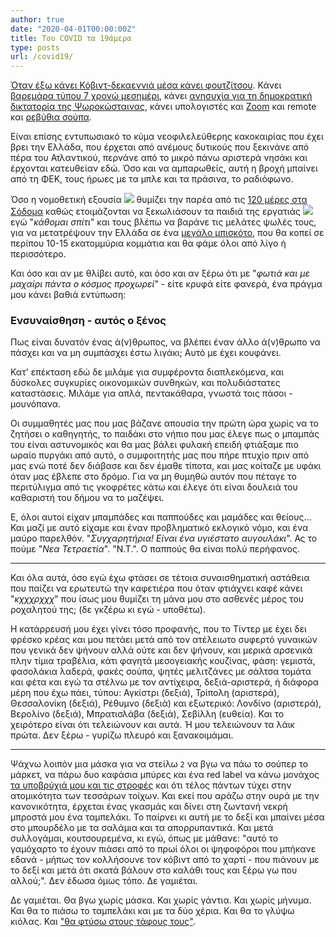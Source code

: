 ```yaml
---
author: true
date: "2020-04-01T00:00:00Z"
title: Του COVID τα 19άμερα
type: posts
url: /covid19/
---
```



[Όταν έξω κάνει Κόβιντ-δεκαεννιά μέσα κάνει φουτζίτσου](https://youtu.be/2wxuQqARWBA?t=16). Κάνει [βαρεμάρα τύπου 7 χρονώ μεσημέρι](https://www.youtube.com/watch?v=N9F3JPG3n9U), κάνει [ανησυχία για τη δημοκρατική δικτατορία της Ψωροκώσταινας](https://s.kathimerini.gr/resources/toolip/img/2020/03/22/entypometakiniseis.gif), κάνει υπολογιστές και [Zoom](https://techcrunch.com/2020/03/31/zoom-at-your-own-risk) και remote και [ρεβύθια σούπα](https://www.dimitrisskarmoutsos.gr/syntagi/1134/Lemonati-soypa-revithia).

Είναι επίσης εντυπωσιακό το κύμα νεοφιλελεύθερης κακοκαιρίας που έχει βρει την Ελλάδα, που έρχεται από ανέμους δυτικούς που ξεκινάνε από πέρα του Ατλαντικού, περνάνε από το μικρό πάνω αριστερά νησάκι και έρχονται κατευθείαν εδώ. Όσο και να αμπαρωθείς, αυτή η βροχή μπαίνει από τη ΦΕΚ, τους ήρωες με τα μπλε και τα πράσινα, το ραδιόφωνο.

Όσο η νομοθετική εξουσία 
![](https://m.media-amazon.com/images/M/MV5BOWZkMWQyNDYtODg1Yy00NWY0LTgyOTQtMjcwYjE3ZDc3MGExXkEyXkFqcGdeQXVyMjUyNDk2ODc@._V1_SX1777_CR0,0,1777,999_AL_.jpg)
θυμίζει την παρέα από τις [120 μέρες στα Σόδομα](https://www.imdb.com/title/tt0073650/) καθώς ετοιμάζονται να ξεκωλιάσουν τα παιδιά της εργατιάς
![](https://m.media-amazon.com/images/M/MV5BNDliNDJmOTctMjljNy00MDU1LWJmODMtMzZiOGI4Y2YwZWVkXkEyXkFqcGdeQXVyMTA2ODMzMDU@._V1_.jpg)
εγώ "*κάθομαι σπίτι*" και τους βλέπω να βαράνε τις μελάτες ψωλές τους, για να μετατρέψουν την Ελλάδα σε ένα [μεγάλο μπισκότο](https://en.wikipedia.org/wiki/Soggy_biscuit), που θα κοπεί σε περίπου 10-15  εκατομμύρια κομμάτια και θα φάμε όλοι από λίγο ή περισσότερο.

Και όσο και αν με θλίβει αυτό, και όσο και αν ξέρω ότι με "*φωτιά και με μαχαίρι πάντα ο κόσμος προχωρεί*" - είτε κρυφά είτε φανερά, ένα πράγμα μου κάνει βαθιά εντύπωση:

### Ενσυναίσθηση - αυτός ο ξένος

Πως είναι δυνατόν ένας ά(ν)θρωπος, να βλέπει έναν άλλο ά(ν)θρωπο να πάσχει και να μη συμπάσχει έστω λιγάκι; Αυτό με έχει κουφάνει.

Κατ' επέκταση εδώ δε μιλάμε για συμφέροντα διαπλεκόμενα, και δύσκολες συγκυρίες οικονομικών συνθηκών, και πολυδιάστατες καταστάσεις. Μιλάμε για απλά, πεντακάθαρα, γνωστά τοις πάσοι - μουνόπανα.

Οι συμμαθητές μας που μας βάζανε απουσία την πρώτη ώρα χωρίς να το ζητήσει ο καθηγητής, το παιδάκι στο νήπιο που μας έλεγε πως ο μπαμπάς του είναι αστυνομικός και θα μας βάλει φυλακή επειδή φτιάξαμε πιο ωραίο πυργάκι από αυτό, ο συμφοιτητής μας που πήρε πτυχίο πριν από μας ενώ ποτέ δεν διάβασε και δεν έμαθε τίποτα, και μας κοίταζε με υφάκι όταν μας έβλεπε στο δρόμο. Για να μη θυμηθώ αυτόν που πέταγε το περιτύλιγμα από τις γκοφρέτες κάτω και έλεγε ότι είναι δουλειά του καθαριστή του δήμου να το μαζέψει. 

Ε, όλοι αυτοί είχαν μπαμπάδες και παππούδες και μαμάδες και θείους... Και μαζί με αυτό είχαμε και έναν προβληματικό εκλογικό νόμο, και ένα μαύρο παρελθόν. "*Συγχαρητήρια! Είναι ένα υγιέστατο αυγουλάκι*". Ας το πούμε "*Νεα Τετραετία*". "Ν.Τ.". Ο παππούς θα είναι πολύ περήφανος.

----

Και όλα αυτά, όσο εγώ έχω φτάσει σε τέτοια συναισθηματική αστάθεια που παίζει να ερωτευτώ την καφετιέρα που όταν φτιάχνει καφέ κάνει "*κχχχρχχχ*" που ίσως μου θυμίζει τη μάνα μου στο ασθενές μέρος του ροχαλητού της; (δε γκζέρω κι εγώ - υποθέτω).

Η κατάρρευσή μου έχει γίνει τόσο προφανής, που το Τίντερ με έχει δει φρέσκο κρέας και μου πετάει μετά από τον ατέλειωτο συφερτό γυναικών που γενικά δεν ψήνουν αλλά ούτε και δεν ψήνουν, και μερικά αρσενικά πλην τίμια τραβέλια, κάτι φαγητά μεσογειακής κουζίνας, φάση: γεμιστά, φασολάκια λαδερά, φακές σούπα, ψητές μελιτζάνες με σάλτσα τομάτα και φέτα και εγώ τα στέλνω με τον αντίχειρα, δεξιά-αριστερά, ή διάφορα μέρη που έχω πάει, τύπου: Αγκίστρι (δεξιά), Τρίπολη (αριστερά), Θεσσαλονίκη (δεξιά), Ρέθυμνο (δεξιά) και εξωτερικό: Λονδίνο (αριστερά), Βερολίνο (δεξιά), Μπρατισλάβα (δεξιά), Σεβίλλη (ευθεία). Και το χειρότερο είναι ότι τελειώνουν και αυτά. Ή μου τελειώνουν τα λάικ πρώτα. Δεν ξέρω - γυρίζω πλευρό και ξανακοιμάμαι.

----

Ψάχνω λοιπόν μια μάσκα για να στείλω `2` να βγω να πάω το σούπερ το μάρκετ, να πάρω δυο καφάσια μπύρες και ένα red label να κάνω μονάχος [τα υποβρύχιά μου και τις στροφές](https://www.youtube.com/watch?v=wE1Bjjw3Jx8) και ότι τέλος πάντων τύχει στην ατομικότητα των τεσσάρων τοίχων. Και εκεί που αράζω στην ουρά με την κανονικότητα, έρχεται ένας γκασμάς και δίνει στη ζωντανή νεκρή μπροστά μου ένα ταμπελάκι. Το παίρνει κι αυτή με το δεξί και μπαίνει μέσα στο μπουρδέλο με τα σαλάμια και τα απορρυπαντικά. Και μετά συλλογάμαι, κουτσουρεμένα, κι εγώ, όπως με μάθανε: "αυτό το γαμόχαρτο το έχουν πιάσει από το πρωί όλοι οι ψηφοφόροι που μπήκανε εδανά - μήπως τον κολλήσουνε τον κόβιντ από το χαρτί - που πιάνουν με το δεξί και μετά ότι σκατά βάλουν στο καλάθι τους και ξέρω γω που αλλού;". Δεν έδωσα όμως τόπο. Δε γαμιέται.

Δε γαμιέται.
Θα βγω χωρίς μάσκα. Και χωρίς γάντια. Και χωρίς μήνυμα. Και θα το πιάσω το ταμπελάκι και με τα δύο χέρια.
Και θα το γλύψω κιόλας.
Και ["θα φτύσω στους τάφους τους"](https://www.politeianet.gr/books/9789606760242-vian-boris-topos-motibo-ekdotiki-tha-ftuso-stous-tafous-sas-199408).
